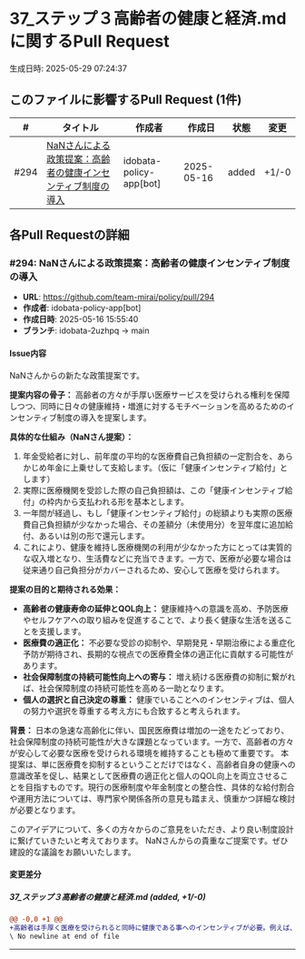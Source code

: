 # 37_ステップ３高齢者の健康と経済.md に関するPull Request

生成日時: 2025-05-29 07:24:37

## このファイルに影響するPull Request (1件)

| # | タイトル | 作成者 | 作成日 | 状態 | 変更 |
|---|---------|--------|--------|------|------|
| #294 | [NaNさんによる政策提案：高齢者の健康インセンティブ制度の導入](https://github.com/team-mirai/policy/pull/294) | idobata-policy-app[bot] | 2025-05-16 | added | +1/-0 |

## 各Pull Requestの詳細

### #294: NaNさんによる政策提案：高齢者の健康インセンティブ制度の導入

- **URL**: https://github.com/team-mirai/policy/pull/294
- **作成者**: idobata-policy-app[bot]
- **作成日時**: 2025-05-16 15:55:40
- **ブランチ**: idobata-2uzhpq → main

#### Issue内容

NaNさんからの新たな政策提案です。

**提案内容の骨子：**
高齢者の方々が手厚い医療サービスを受けられる権利を保障しつつ、同時に日々の健康維持・増進に対するモチベーションを高めるためのインセンティブ制度の導入を提案します。

**具体的な仕組み（NaNさん提案）：**
1.  年金受給者に対し、前年度の平均的な医療費自己負担額の一定割合を、あらかじめ年金に上乗せして支給します。（仮に「健康インセンティブ給付」とします）
2.  実際に医療機関を受診した際の自己負担額は、この「健康インセンティブ給付」の枠内から支払われる形を基本とします。
3.  一年間が経過し、もし「健康インセンティブ給付」の総額よりも実際の医療費自己負担額が少なかった場合、その差額分（未使用分）を翌年度に追加給付、あるいは別の形で還元します。
4.  これにより、健康を維持し医療機関の利用が少なかった方にとっては実質的な収入増となり、生活費などに充当できます。一方で、医療が必要な場合は従来通り自己負担分がカバーされるため、安心して医療を受けられます。

**提案の目的と期待される効果：**
*   **高齢者の健康寿命の延伸とQOL向上：** 健康維持への意識を高め、予防医療やセルフケアへの取り組みを促進することで、より長く健康な生活を送ることを支援します。
*   **医療費の適正化：** 不必要な受診の抑制や、早期発見・早期治療による重症化予防が期待され、長期的な視点での医療費全体の適正化に貢献する可能性があります。
*   **社会保障制度の持続可能性向上への寄与：** 増え続ける医療費の抑制に繋がれば、社会保障制度の持続可能性を高める一助となります。
*   **個人の選択と自己決定の尊重：** 健康でいることへのインセンティブは、個人の努力や選択を尊重する考え方にも合致すると考えられます。

**背景：**
日本の急速な高齢化に伴い、国民医療費は増加の一途をたどっており、社会保障制度の持続可能性が大きな課題となっています。一方で、高齢者の方々が安心して必要な医療を受けられる環境を維持することも極めて重要です。
本提案は、単に医療費を抑制するということだけではなく、高齢者自身の健康への意識改革を促し、結果として医療費の適正化と個人のQOL向上を両立させることを目指すものです。現行の医療制度や年金制度との整合性、具体的な給付割合や運用方法については、専門家や関係各所の意見も踏まえ、慎重かつ詳細な検討が必要となります。

このアイデアについて、多くの方々からのご意見をいただき、より良い制度設計に繋げていきたいと考えております。
NaNさんからの貴重なご提案です。ぜひ建設的な議論をお願いいたします。

#### 変更差分

##### 37_ステップ３高齢者の健康と経済.md (added, +1/-0)

```diff
@@ -0,0 +1 @@
+高齢者は手厚く医療を受けられると同時に健康である事へのインセンティブが必要。例えば、年金に平均負担額の何割かを上乗せするとして受診時の医療費の自己負担額をそこから差し引いて上乗せ分を次の年に支給する。健康であれば生活費に回せるし受診すれば自己負担に回せる。
\ No newline at end of file
```

---

